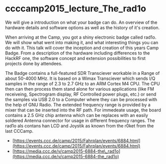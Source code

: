 # ccccamp2015\_lecture\_The\_rad1o

We will give a introduction on what your badge can do. An overview of the hardware details and software options as well as the history of it's creation.

When arriving at the Camp, you got a shiny electronic badge called rad1o. We will show what went into making it, and what interesting things you can do with it. This talk will cover the inception and creation of this years Camp Badge. From a description of the hardware including differences to the HackRF one, the software concept and extension possibilities to first projects done by attendees.

The Badge contains a full-featured SDR Transciever workable in a Range of about 50-4000 MHz. It is based on a Wimax Transciever which sends I/Q samples in the range of 2.3 to 2.7 GHz to an ARM Cortex M4 CPU. The CPU then can then process them stand alone for various applications \(like FM receiveing, Spectrogram display, RF Controlled power plugs, etc.\) or send the samples via USB 2.0 to a Computer where they can be processed with the help of GNU Radio. The extended frequency range is provided by a mixer that can be inserted into the RF path. For immedeate usage, the board contains a 2.5 GHz chip antenna which can be replaces with an easily soldered Antenna connector for usage in different frequency ranges. The rad1o als contans han LCD and Joystik as known from the r0ket from the last CCCamp.

* [https://events.ccc.de/camp/2015/Fahrplan/events/6884.html](https://events.ccc.de/camp/2015/Fahrplan/events/6884.html)
* [https://media.ccc.de/v/camp2015-6884-the\_rad1o](https://media.ccc.de/v/camp2015-6884-the_rad1o)


